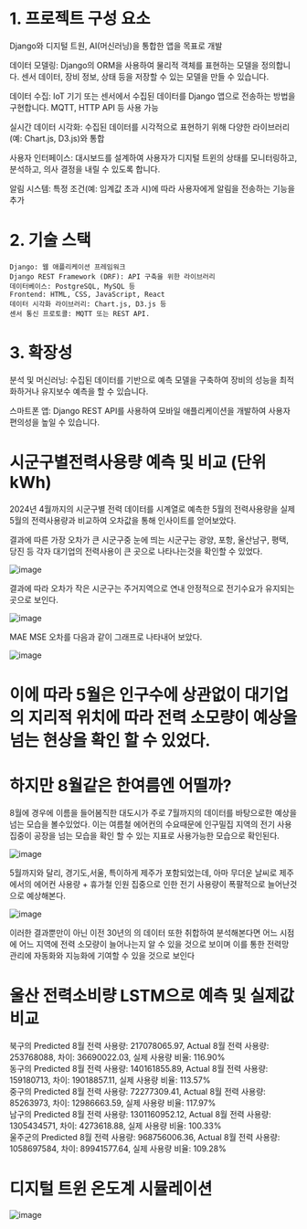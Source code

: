 # 1. 프로젝트 구성 요소

Django와 디지털 트원, AI(머신러닝)을 통합한 앱을 목표로 개발

데이터 모델링: Django의 ORM을 사용하여 물리적 객체를 표현하는 모델을 정의합니다. 센서 데이터, 장비 정보, 상태 등을 저장할 수 있는 모델을 만들 수 있습니다.

데이터 수집: IoT 기기 또는 센서에서 수집된 데이터를 Django 앱으로 전송하는 방법을 구현합니다. MQTT, HTTP API 등 사용 가능

실시간 데이터 시각화: 수집된 데이터를 시각적으로 표현하기 위해 다양한 라이브러리(예: Chart.js, D3.js)와 통합

사용자 인터페이스: 대시보드를 설계하여 사용자가 디지털 트윈의 상태를 모니터링하고, 분석하고, 의사 결정을 내릴 수 있도록 합니다.

알림 시스템: 특정 조건(예: 임계값 초과 시)에 따라 사용자에게 알림을 전송하는 기능을 추가

# 2. 기술 스택
```
Django: 웹 애플리케이션 프레임워크
Django REST Framework (DRF): API 구축을 위한 라이브러리
데이터베이스: PostgreSQL, MySQL 등
Frontend: HTML, CSS, JavaScript, React
데이터 시각화 라이브러리: Chart.js, D3.js 등
센서 통신 프로토콜: MQTT 또는 REST API.
```

# 3. 확장성
분석 및 머신러닝: 수집된 데이터를 기반으로 예측 모델을 구축하여 장비의 성능을 최적화하거나 유지보수 예측을 할 수 있습니다.

스마트폰 앱: Django REST API를 사용하여 모바일 애플리케이션을 개발하여 사용자 편의성을 높일 수 있습니다.

# 시군구별전력사용량 예측 및 비교 (단위kWh)

2024년 4월까지의 시군구별 전력 데이터를 시계열로 예측한 5월의 전력사용량을 실제 5월의 전력사용량과 비교하여
오차값을 통해 인사이트를 얻어보았다.

결과에 따른 가장 오차가 큰 시군구중 눈에 띄는 시군구는 광양, 포항, 울산남구, 평택, 당진 등
각자 대기업의 전력사용이 큰 곳으로 나타나는것을 확인할 수 있었다.

![image](https://github.com/user-attachments/assets/eb1aea19-ef11-486b-90dd-56c196945ac7)

결과에 따라 오차가 작은 시군구는 주거지역으로 연내 안정적으로 전기수요가 유지되는곳으로 보인다.

![image](https://github.com/user-attachments/assets/564b9ef8-204f-40e1-a69d-8fdefcce487c)

MAE MSE 오차를 다음과 같이 그래프로 나타내어 보았다.

![image](https://github.com/user-attachments/assets/f508db8c-d872-4b66-90e3-bef15b993671)

# 이에 따라 5월은 인구수에 상관없이 대기업의 지리적 위치에 따라 전력 소모량이 예상을 넘는 현상을 확인 할 수 있었다.
# 하지만 8월같은 한여름엔 어떨까?

8월에 경우에 이름을 들어봄직한 대도시가 주로 7월까지의 데이터를 바탕으로한 예상을 넘는 모습을 볼수있었다.
이는 여름철 에어컨의 수요때문에 인구밀집 지역의 전기 사용 집중이 공장을 넘는 모습을 확인 할 수 있는 지표로 사용가능한 모습으로 확인된다.

![image](https://github.com/user-attachments/assets/1e400a1f-6035-43e2-bda6-a7ee240231ab)

5월까지와 달리, 경기도,서울, 특이하게 제주가 포함되었는데, 아마 무더운 날씨로 제주에서의 에어컨 사용량 + 휴가철 인원 집중으로 인한 전기 사용량이 폭팔적으로 늘어난것으로 예상해본다.

![image](https://github.com/user-attachments/assets/c6807077-0e8c-448a-ac31-1887cf24f7d4)


이러한 결과뿐만이 아닌 이전 30년의 의 데이터 또한 취합하여 분석해본다면 어느 시점에 어느 지역에 전력 소모량이 늘어나는지 알 수 있을 것으로 보이며 이를 통한 전력망 관리에 자동화와 지능화에 기여할 수 있을 것으로 보인다


# 울산 전력소비량 LSTM으로 예측 및 실제값 비교
북구의 Predicted 8월 전력 사용량: 217078065.97, Actual 8월 전력 사용량: 253768088, 차이: 36690022.03, 실제 사용량 비율: 116.90%<br />
동구의 Predicted 8월 전력 사용량: 140161855.89, Actual 8월 전력 사용량: 159180713, 차이: 19018857.11, 실제 사용량 비율: 113.57%<br />
중구의 Predicted 8월 전력 사용량: 72277309.41, Actual 8월 전력 사용량: 85263973, 차이: 12986663.59, 실제 사용량 비율: 117.97%<br />
남구의 Predicted 8월 전력 사용량: 1301160952.12, Actual 8월 전력 사용량: 1305434571, 차이: 4273618.88, 실제 사용량 비율: 100.33%<br />
울주군의 Predicted 8월 전력 사용량: 968756006.36, Actual 8월 전력 사용량: 1058697584, 차이: 89941577.64, 실제 사용량 비율: 109.28%<br />


# 디지털 트윈 온도계 시뮬레이션
![image](https://github.com/user-attachments/assets/f03e9697-36e1-4047-89bc-e6239a22a61b)

